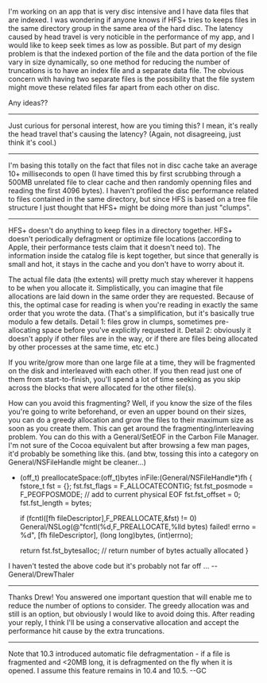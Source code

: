 I'm working on an app that is very disc intensive and I have data files that are indexed. I was wondering if anyone knows if HFS+ tries to keeps files in the same directory group in the same area of the hard disc. The latency caused by head travel is very noticible in the performance of my app, and I would like to keep seek times as low as possible. But part of my design problem is that the indexed portion of the file and the data portion of the file vary in size dynamically, so one method for reducing the number of truncations is to have an index file and a separate data file. The obvious concern with having two separate files is the possibility that the file system might move these related files far apart from each other on disc. 

Any ideas??

----

Just curious for personal interest, how are you timing this? I mean, it's really the head travel that's causing the latency? (Again, not disagreeing, just think it's cool.)

----

I'm basing this totally on the fact that files not in disc cache take an average 10+ milliseconds to open (I have timed this by first scrubbing through a 500MB unrelated file to clear cache and then randomly openning files and reading the first 4096 bytes). I haven't profiled the disc performance related to files contained in the same directory, but since HFS is based on a tree file structure I just thought that HFS+ might be doing more than just "clumps".

----

HFS+ doesn't do anything to keep files in a directory together. HFS+ doesn't periodically defragment or optimize file locations (according to Apple, their performance tests claim that it doesn't need to). The information inside the catalog file is kept together, but since that generally is small and hot, it stays in the cache and you don't have to worry about it.

The actual file data (the extents) will pretty much stay wherever it happens to be when you allocate it. Simplistically, you can imagine that file allocations are laid down in the same order they are requested. Because of this, the optimal case for reading is when you're reading in exactly the same order that you wrote the data. (That's a simplification, but it's basically true modulo a few details. Detail 1: files grow in clumps, sometimes pre-allocating space before you've explicitly requested it.  Detail 2: obviously it doesn't apply if other files are in the way, or if there are files being allocated by other processes at the same time, etc etc.) 

If you write/grow more than one large file at a time, they will be fragmented on the disk and interleaved with each other. If you then read just one of them from start-to-finish, you'll spend a lot of time seeking as you skip across the blocks that were allocated for the other file(s). 

How can you avoid this fragmenting? Well, if you know the size of the files you're going to write beforehand, or even an upper bound on their sizes, you can do a greedy allocation and grow the files to their maximum size as soon as you create them. This can get around the fragmenting/interleaving problem. You can do this with a General/SetEOF in the Carbon File Manager. I'm not sure of the Cocoa equivalent but after browsing a few man pages, it'd probably be something like this. (and btw, tossing this into a category on General/NSFileHandle might be cleaner...)

    
- (off_t) preallocateSpace:(off_t)bytes inFile:(General/NSFileHandle*)fh
{
    fstore_t fst = {};
    fst.fst_flags = F_ALLOCATECONTIG;
    fst.fst_posmode = F_PEOFPOSMODE; // add to current physical EOF
    fst.fst_offset = 0;
    fst.fst_length = bytes;
    
    if (fcntl([fh fileDescriptor],F_PREALLOCATE,&fst) != 0)
        General/NSLog(@"fcntl(%d,F_PREALLOCATE,%lld bytes) failed! errno = %d",
                [fh fileDescriptor], (long long)bytes, (int)errno);

    return fst.fst_bytesalloc; // return number of bytes actually allocated
}


I haven't tested the above code but it's probably not far off ...
 -- General/DrewThaler

----

Thanks Drew! You answered one important question that will enable me to reduce the number of options to consider. The greedy allocation was and still is an option, but obviously I would like to avoid doing this. After reading your reply, I think I'll be using a conservative allocation and accept the performance hit cause by the extra truncations. 

----

Note that 10.3 introduced automatic file defragmentation - if a file is fragmented and <20MB long, it is defragmented on the fly when it is opened. I assume this feature remains in 10.4 and 10.5. --GC